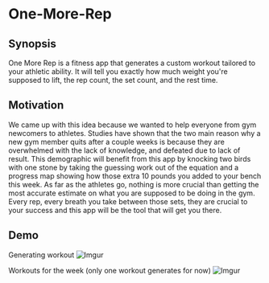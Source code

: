 # One-More-Rep

## Synopsis
One More Rep is a fitness app that generates a custom workout tailored to your athletic ability. It will tell you exactly how much weight you're supposed to lift, the rep count, the set count, and the rest time. 

## Motivation
We came up with this idea because we wanted to help everyone from gym newcomers to athletes. Studies have shown that the two main reason why a new gym member quits after a couple weeks is because they are overwhelmed with the lack of knowledge, and defeated due to lack of result. This demographic will benefit from this app by knocking two birds with one stone by taking the guessing work out of the equation and a progress map showing how those extra 10 pounds you added to your bench this week. 
As far as the athletes go, nothing is more crucial than getting the most accurate estimate on what you are supposed to be doing in the gym. Every rep, every breath you take between those sets, they are crucial to your success and this app will be the tool that will get you there.

## Demo
Generating workout
![Imgur](https://i.imgur.com/oL2pGpY.gif)

Workouts for the week (only one workout generates for now) 
![Imgur](https://i.imgur.com/vEqUfeO.png)
